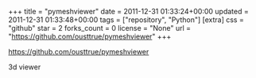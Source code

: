 +++
title = "pymeshviewer"
date = 2011-12-31 01:33:24+00:00
updated = 2011-12-31 01:33:48+00:00
tags = ["repository", "Python"]
[extra]
css = "github"
star = 2
forks_count = 0
license = "None"
url = "https://github.com/ousttrue/pymeshviewer"
+++

<https://github.com/ousttrue/pymeshviewer>

3d viewer

